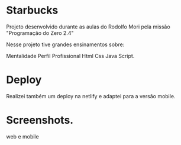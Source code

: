 # Starbucks
Projeto desenvolvido durante as aulas do Rodolfo Mori pela missão "Programação do Zero 2.4"

Nesse projeto tive grandes ensinamentos sobre:

 Mentalidade
 Perfil Profissional
 Html
 Css
 Java Script.

# Deploy 
Realizei também um deploy na netlify e adaptei para a versão mobile.


# Screenshots.
web e mobile

